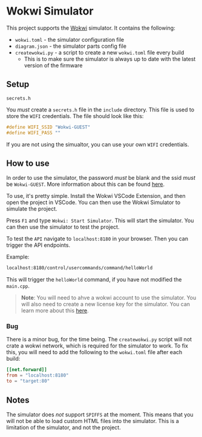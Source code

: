 # Wokwi Simulator

This project supports the [Wokwi](https://wokwi.com) simulator. It contains the following:

- `wokwi.toml` - the simulator configuration file
- `diagram.json` - the simulator parts config file
- `createwokwi.py` - a script to create a new `wokwi.toml` file every build
  - This is to make sure the simulator is always up to date with the latest version of the firmware

## Setup

`secrets.h`

You _must_ create a `secrets.h` file in the `include` directory. This file is used to store the `WIFI` credentials. The file should look like this:

```cpp
#define WIFI_SSID "Wokwi-GUEST"
#define WIFI_PASS ""
```

If you are not using the simualtor, you can use your own `WIFI` credentials.

## How to use

In order to use the simulator, the password _must_ be blank and the ssid _must_ be `Wokwi-GUEST`. More information about this can be found [here](https://docs.wokwi.com/guides/esp32-wifi#connecting-to-the-wifi).

To use, it's pretty simple. Install the Wokwi VSCode Extension, and then open the project in VSCode. You can then use the Wokwi Simulator to simulate the project.

Press `F1` and type `Wokwi: Start Simulator`. This will start the simulator. You can then use the simulator to test the project.

To test the `API` navigate to `localhost:8180` in your browser. Then you can trigger the API endpoints.

Example:

```bash
localhost:8180/control/usercommands/command/helloWorld
```

This will trigger the `helloWorld` command, if you have not modified the `main.cpp`.

> **Note**: You will need to ahve a wokwi account to use the simulator. You will also need to create a new license key for the simulator. You can learn more about this [here](https://docs.wokwi.com/vscode/getting-started).

### Bug

There is a minor bug, for the time being. The `createwokwi.py` script will not crate a wokwi network, which is required for the simulator to work. To fix this, you will need to add the following to the `wokwi.toml` file after each build:

```toml
[[net.forward]]
from = "localhost:8180"
to = "target:80"
```

## Notes

The simulator does _not_ support `SPIFFS` at the moment. This means that you will not be able to load custom HTML files into the simulator. This is a limitation of the simulator, and not the project.
